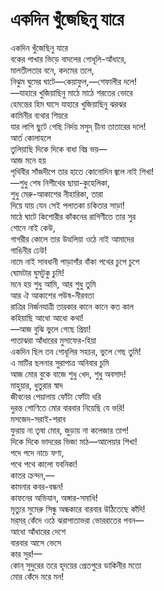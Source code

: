 # একদিন খুঁজেছিনু যারে

একদিন খুঁজেছিনু যারে  
বকের পাখার ভিড়ে বাদলের গোধূলি-আঁধারে,  
মালতীলতার বনে, কদমের তলে,  
নিঝুম ঘুমের ঘাটে—কেয়াফুল,—শেফালীর দলে!  
—যাহারে খুজিয়াছিনু মাঠে মাঠে শরতের ভোরে  
হেমন্তের হিম ঘাসে যাহারে খুজিয়াছিনু ঝরঝর  
কামিনীর ব্যথার শিয়রে  
যার লাগি ছুটে গেছি নির্দয় মসুদ্ চীনা তাতারের দলে!  
আর্ত কোলাহলে  
তুলিয়াছি দিকে দিকে বাধা বিঘ্ন ভয়—  
আজ মনে হয়  
পৃথিবীর সাঁজদীপে তার হাতে কোনোদিন জ্বলে নাই শিখা!  
—শুধু শেষ নিশীথের ছায়া-কুহেলিকা,  
শুধু মেরু-আকাশের নীহারিকা, তারা  
দিয়ে যায় যেন সেই পলাতকা চকিতার সাড়া!  
মাঠে ঘাটে কিশোরীর কাঁকনের রাগিণীতে তার সুর  
শোনে নাই কেউ,  
গাগরীর কোলে তার উত্থলিয়া ওঠে নাই আমাদের  
গাঙিনীর ঢেউ!  
নামে নাই সাবধানী পাড়াগাঁর বাঁকা পথের চুপে চুপে  
ঘোমটার ঘুমটুকু চুমি!  
মনে হয় শুধু আমি, আর শুধু তুমি  
আর ঐ আকাশের পউষ-নীরবতা  
রাত্রির নির্জনযাত্রী তারকার কানে কানে কত কাল  
কহিয়াছি আধো আধো কথা!  
—আজ বুঝি ভুলে গেছে প্রিয়া!  
পাতাঝরা আঁধারের মুসাফের-হিয়া  
একদিন ছিল তব গোধূলির সহচর, ভুলে গেছ তুমি!  
এ মাটির ছলনার সুরাপাত্র অনিবার চুমি  
আজ মোর বুকে বাজে শুধু খেদ, শুধু অবসাদ!  
মাহুয়ার, ধুতুরার স্বাদ  
জীবনের পেয়ালায় ফোঁটা ফোঁটা ধরি  
দুরন্ত শোণিতে মোর বারবার নিয়েছি যে ভরি!  
মসজেদ-সরাই-শরাব  
ফুরায় না তৃষা মোর, জুড়ায় না কলেজার তাপ!  
দিকে দিকে ভাদরের ভিজা মাঠ—আলেয়ার শিখা!  
পদে পদে নাচে ফণা,  
পথে পথে কালো যবনিকা!  
কাতর ক্রন্দন,—  
কামনার কবর-বন্ধন!  
কাফনের অভিযান, অঙ্গার-সমাধি!  
মৃত্যুর সুমেরু সিন্ধু অন্ধকারে বারবার উঠিতেছে কাঁদি!  
মর্‌মর্‌ কেঁদে ওঠে ঝরাপাতাভরা ভোররাতের পবন—  
আধো আঁধারের দেশে  
বারবার আসে ভেসে  
কার সুর!—  
কোন্‌ সুদুরের তরে হৃদয়ের প্রেতপুরে ডাকিনীর মতো  
মোর কেঁদে মরে মন!

